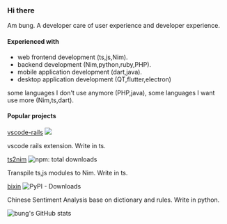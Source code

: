 ### Hi there

Am bung. A developer care of user experience and developer experience.  

#### Experienced with

- web frontend development (ts,js,Nim).
- backend development (Nim,python,ruby,PHP).
- mobile application development (dart,java).
- desktop application development (QT,flutter,electron)

some languages I don't use anymore (PHP,java), some languages I want use more (Nim,ts,dart).  

#### Popular projects  

[vscode-rails](https://github.com/bung87/vscode-rails) [![](https://vsmarketplacebadge.apphb.com/installs-short/bung87.rails.svg
)](https://marketplace.visualstudio.com/items?itemName=bung87.rails)  

vscode rails extension. Write in ts.  

[ts2nim](https://github.com/bung87/ts2nim) ![npm: total downloads](https://badgen.net/npm/dt/ts2nim)  

Transpile ts,js modules to Nim. Write in ts.  

[bixin](https://github.com/bung87/bixin)  ![PyPI - Downloads](https://img.shields.io/pypi/dm/bixin)  

Chinese Sentiment Analysis base on dictionary and rules. Write in python.


![bung's GitHub stats](https://github-readme-stats.vercel.app/api?username=bung87&show_icons=true&theme=default)


